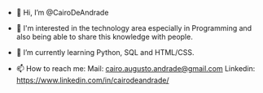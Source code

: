 - 👋 Hi, I’m @CairoDeAndrade

- 👀 I'm interested in the technology area especially in Programming and also being able to share this knowledge with people.
- 🌱 I’m currently learning Python, SQL and HTML/CSS.
- 📫 How to reach me:
     Mail: cairo.augusto.andrade@gmail.com
     Linkedin: https://www.linkedin.com/in/cairodeandrade/

<!---
CairoDeAndrade/CairoDeAndrade is a ✨ special ✨ repository because its `README.md` (this file) appears on your GitHub profile.
You can click the Preview link to take a look at your changes.
--->
